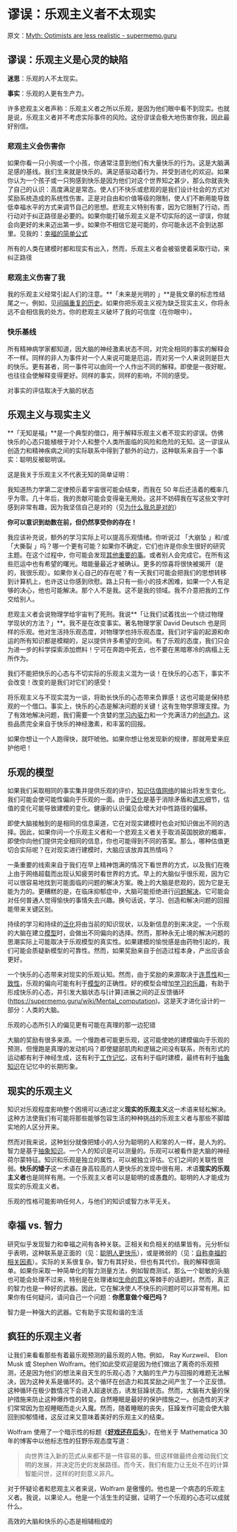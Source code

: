 # 谬误：乐观主义者不太现实

原文：[Myth: Optimists are less realistic - supermemo.guru](https://supermemo.guru/wiki/Myth:_Optimists_are_less_realistic)

## 谬误：乐观主义是心灵的缺陷

**迷思**：乐观的人不太现实。

**事实**：乐观的人更有生产力。

许多悲观主义者声称：乐观主义者之所以乐观，是因为他们眼中看不到现实。也就是说，乐观主义者并不考虑实际事件的风险。这份谬误会极大地伤害你我，因此最好别信。

### 悲观主义会伤害你

如果你看一只小狗或一个小孩，你通常注意到他们有大量快乐的行为。这是大脑满足感的基线。我们生来就是快乐的。满足感驱动着行为，并受到进化的欢迎。如果你认为一个孩子或一只狗感到快乐是因为他们对这个世界知之甚少，那么你就丧失了自己的认识：高度满足是常态。使人们不快乐或悲观的是我们设计社会的方式对奖励系统造成的系统性伤害。正是对自由和价值等级的限制，使人们不断用能导致低幸福水平的方式来调节自己的思想。悲观主义特别有害，因为它限制了行动，而行动对于纠正路径是必要的。如果你能打破乐观主义是不切实际的这一谬误，你就会向更好的未来迈出第一步。如果你不相信它是可能的，你可能永远不会到达那里。见我的：[幸福的简单公式](https://supermemo.guru/wiki/Simple_formula_for_happiness)

所有的人类在建模时都和现实有出入，然而，乐观主义者会被驱使着采取行动，来纠正路径

### 悲观主义伤害了我

我的乐观主义经常引起人们的注意。**「未来是光明的 」**是我文章的标志性结尾之一。例如，见[间隔重复的历史](https://supermemo.guru/wiki/History_of_spaced_repetition)。如果你把乐观主义视为缺乏现实主义，你将永远不会相信我的处方。你的悲观主义破坏了我的可信度（在你眼中）。

### 快乐基线

所有精神病学家都知道，因大脑的神经激素状态不同，对完全相同的事实的解释会不一样。同样的非人为事件对一个人来说可能是厄运，而对另一个人来说则是巨大的快乐。更有甚者，同一事件可以由同一个人作出不同的解释。即使是一夜好眠，也往往会使解释变得更好。同样的事实，同样的影响，不同的感受。

对事实的评估取决于大脑的状态

## 乐观主义与现实主义

**「无知是福」**是一个典型的借口，用于解释乐观主义者不现实的谬误。仿佛快乐的心态只能植根于对个人和整个人类所面临的风险和危险的无知。这一谬误从创造力和精神疾病之间的实际联系中得到了额外的动力，这种联系来自于一个事实：聪明反被聪明误。

这是我关于乐观主义不代表无知的简单证明：

我知道热力学第二定律预示着宇宙很可能会结束，而我在 50 年后还活着的概率几乎为零。几十年后，我的贡献可能会变得毫无用处。这并不妨碍我在写这些文字时感到非常有趣，因为我坚信自己是对的（见[为什么我总是对的](https://supermemo.guru/wiki/Brain_algorithms_protect_models_of_reality)）

**你可以意识到劫数在前，但仍然享受你的存在！**

我应该补充说，额外的学习实际上可以提高乐观情绪。你听说过 「大崩坠 」和/或 「大撕裂 」吗？哪一个更有可能？如果你不确定，它们也许是你余生很好的研究主题。在这个过程中，你可能会发现[其他重要的事](https://supermemo.guru/wiki/Intrinsically_Valuable_State)。或者别人会完成它。在所有这些厄运中也有希望的曙光。暗能量最近才被确认。更多的惊喜将很快被揭开（是的，我很乐观）。如果你关心自己的存在呢？有一天我们可能会把我们的思想转移到计算机上，也许这让你感到欣慰。路上只有一些小的技术困难，如果一个人有足够的决心，他也可能解决。那个人不是我。这不是我的领域。我不介意把我的工作交给别人。

悲观主义者会说物理学给宇宙判了死刑。我说**「让我们试着找出一个绕过物理学现状的方法？」**。我不是在改变事实。著名物理学家 David Deutsch 也是同样的乐观。他对生活持乐观态度，对物理学也持乐观态度。我们对宇宙的起源和命运的所有知识都是模糊的，足以提供许多希望的空间。有了乐观的态度，我们只会为进一步的科学探索添加燃料！宁可在奔跑中死去，也不要在黑暗寒冷的病榻上无所作为。

我们不能把快乐的心态与不切实际的乐观主义混为一谈！在快乐的心态下，事实不会改变！改变的是我们对它们的感受！

将乐观主义与不现实混为一谈，将助长快乐的心态带来负罪感！这也可能是保持悲观的一个借口。事实上，快乐的心态是解决问题的关键！这有生物学原理支撑。为了有效地解决问题，我们需要一个贪婪的[学习内驱力](https://supermemo.guru/wiki/Learn_drive)和一个充满活力的[创造力](https://supermemo.guru/wiki/Creativity)。这些品质完全来自于快乐的神经激素，和丰富的回报。

如果你想让一个人跑得快，就吓唬他。如果你想让他发现新的规律，那就用爱来庇护他吧！

## 乐观的模型

如果我们采取相同的事实集并提供乐观的评价，[知识估值网络](https://supermemo.guru/wiki/Knowledge_valuation_network)的输出将发生变化。我们可能会使可能性偏向于乐观的一面。由于[泛化](https://supermemo.guru/wiki/Generalization)是基于消除矛盾和[遗忘](https://supermemo.guru/wiki/Forgetting)细节，估值的变化可能导致建模的变化。健康的认识偏见会增大对中性路径的偏移。

即使大脑接触到的是相同的信息渠道，它在对现实建模时也会对知识做出不同的选择。因此，如果你问一个乐观主义者和一个悲观主义者关于取消英国脱欧的概率，即使你向他们提供完全相同的信息，你也可能得到不同的答案。那么，哪种估值更切合实际呢？在对现实进行建模时，大脑应该放弃其热情吗？

一条重要的线索来自于我们在早上精神饱满的情况下看世界的方式，以及我们在晚上由于网络超载而出现认知疲劳时看世界的方式。早上的大脑似乎很乐观，因为它可以很容易地找到可能面临的问题的解决方案。晚上的大脑是悲观的，因为它是无能为力的。更糟糕的是，在临床抑郁症中，大脑可能拒绝进行[问题解决](https://supermemo.guru/wiki/Problem_solving)。它可能会对任何普通人觉得愉快的事情失去兴趣。换句话说，学习、创造和解决问题的回报能带来关键区别。

持续的学习和持续的[泛化](https://supermemo.guru/wiki/Generalization)将由当前的知识现状，以及新信息的到来决定。一个乐观的大脑在建立[模型](https://supermemo.guru/wiki/Model)时，会做出不同偏向的选择。然而，那种永无止境的解决问题的思潮实际上可能取决于乐观模型的真实性。如果建模的愉悦感是由药物引起的，我们可能会质疑新模型的可靠性。然而，如果奖励来自于创造过程本身，产出应该会更好。

一个快乐的心态带来对现实的乐观认知。然而，由于奖励的来源取决于[连贯性](https://supermemo.guru/wiki/Coherence)和[一致性](https://supermemo.guru/wiki/Consistency)，乐观的偏向可能有利于[模型](https://supermemo.guru/wiki/Model)的正确性。好的模型会增加[学习的乐趣](https://supermemo.guru/wiki/Pleasure_of_learning)，有助于形成快乐的心态，并引发大脑状态与[计算]进展之间的正反馈循环(https://supermemo.guru/wiki/Mental_computation)。这是天才进化设计的一部分：人类的大脑。

乐观的心态所引入的偏见更有可能在真理的那一边犯错

大脑的奖励有很多来源。一个慢跑者可能更乐观，这可能使她的建模偏向于乐观的预测，但慢跑是真理的发动机吗？即使腿部肌肉和逻辑之间没有联系，所有形式的运动都有利于神经生成，这有利于[工作记忆](https://supermemo.guru/wiki/Working_memory)，这有利于临时建模，最终有利于[抽象知识](https://supermemo.guru/wiki/Abstract_knowledge)在记忆中的长期形象。

## 现实的乐观主义

知识对乐观程度影响整个困境可以通过定义**现实的乐观主义**这一术语来轻松解决。这种方法使我们有可能将那些能够包容生活的种种挑战的乐观主义者与那些不脚踏实地的人区分开来。

然而对我来说，这种划分就像把矮小的人分为聪明的人和笨的人一样，是人为的。智力是基于[抽象知识](https://supermemo.guru/wiki/Abstract_knowledge)。一个人的知识是可以测量的。乐观可以被看作是大脑的神经荷尔蒙特征。知识和乐观是独立的属性，可以被独立评估。它们之间的关联性很弱。**快乐的矮子**这一术语在身高较高的人更快乐的发现中很有用，术语**现实的乐观主义者**也是同样有用。一个乐观主义者可以是聪明的或愚蠢的。聪明的人才能成为现实的乐观主义者。

乐观的性格可能影响任何人，与他们的知识或智力水平无关。

## 幸福 vs. 智力

研究似乎发现智力和幸福之间有各种关联。正相关和负相关的结果皆有。元分析似乎表明，这种联系是正面的（见：[聪明人更快乐](https://supermemo.guru/wiki/Smart_people_are_happier)），或是微弱的（见：[自称幸福的相关因素](https://supermemo.guru/wiki/Attributes_of_a_happy_person)）。实际的关系很复杂。智力有其好处，但也有其代价。我的解释很简单。如果你采取一种简单化的智力测量方法，例如智商测试，那么一个聪敏的头脑也可能会处理不过来，特别是在处理诸如[生命的意义](https://supermemo.guru/wiki/Scientific_axiology)等棘手的话题时。然而，真正的智力也是一种好的武器。因此，它在解决使人不快乐的问题时可以非常有用。如果你有任何疑问，请问自己一个问题：**你愿意做个哑巴吗？**

智力是一种强大的武器。它有助于实现和谐的生活

## 疯狂的乐观主义者

让我们来看看那些有着最乐观预测的最乐观的人物。例如， Ray Kurzweil、 Elon Musk 或 Stephen Wolfram。他们如此受欢迎是因为他们做出了离奇的乐观预测，还是因为他们的想法来自天生的乐观心态？大脑的生产力与回报的难题无法解决，因为这种关系是循环的。这个循环在创造力和其奖励之间产生了一个正反馈。这种循环在极少数情况下会进入超速状态，诱发狂躁状态。然而，大脑有大量的保护措施来防止这种爆炸性的转变。自然睡眠是最好的保护措施之一。创造性的天才们常常因为忽视睡眠而走火入魔。然而，随着睡眠的丧失，狂躁发作可能会使大脑回到抑郁情绪，这反过来又意味着美好的乐观主义的结束。

Wolfram 使用了一个暗示性的标题《[**好戏还在后头**](https://blog.stephenwolfram.com/2018/06/weve-come-a-long-way-in-30-years-but-you-havent-seen-anything-yet/)》，在他关于 Mathematica 30 年的博客中以他标志性的狂野乐观态度写道：

> 向世界注入新的范式从来都不是一件容易的事。但这样做最终会推动我们文明的发展，并决定历史的发展路径。而今天，我们有能力让无处不在的计算智能问世，这样的时刻意义非凡。

对于怀疑论者和悲观主义者来说，Wolfram 是傲慢的。他也是一个病态的乐观主义者。我说，以果论人。他是一个活生生的证据，证明了一个乐观的心态可以成就什么。

高效的大脑和快乐的心态是相辅相成的